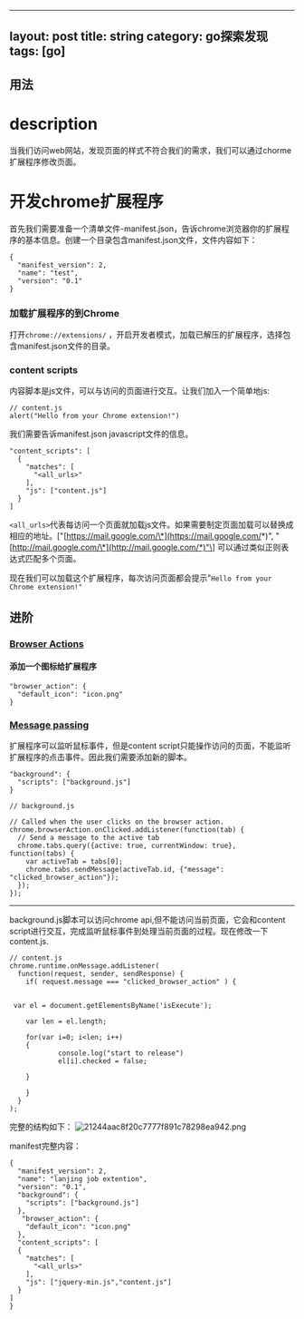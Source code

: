 
---
layout: post
title: string
category: go探索发现
tags: [go]
---
## 用法

# description

当我们访问web网站，发现页面的样式不符合我们的需求，我们可以通过chorme扩展程序修改页面。


# 开发chrome扩展程序

首先我们需要准备一个清单文件-manifest.json，告诉chrome浏览器你的扩展程序的基本信息。创建一个目录包含manifest.json文件，文件内容如下：

```text
{
  "manifest_version": 2,
  "name": "test",
  "version": "0.1"
}
```

### 加载扩展程序的到Chrome

打开`chrome://extensions/` ，开启开发者模式，加载已解压的扩展程序，选择包含manifest.json文件的目录。

### content scripts

内容脚本是js文件，可以与访问的页面进行交互。让我们加入一个简单地js:

```text
// content.js
alert("Hello from your Chrome extension!")
```

我们需要告诉manifest.json javascript文件的信息。

```text
"content_scripts": [
  {
    "matches": [
      "<all_urls>"
    ],
    "js": ["content.js"]
  }
]
```



`<all_urls>`代表每访问一个页面就加载js文件。如果需要制定页面加载可以替换成相应的地址。\["[https://mail.google.com/\*](https://mail.google.com/*)", "[http://mail.google.com/\*](http://mail.google.com/*)"\] 可以通过类似正则表达式匹配多个页面。

现在我们可以加载这个扩展程序，每次访问页面都会提示"`Hello from your Chrome extension!"`

## 进阶

### [Browser Actions](https://thoughtbot.com/blog/how-to-make-a-chrome-extension#browser-actions) <a id="browser-actions"></a>

#### 添加一个图标给扩展程序

```text
"browser_action": {
  "default_icon": "icon.png"
}
```

### [Message passing](https://thoughtbot.com/blog/how-to-make-a-chrome-extension#message-passing) <a id="message-passing"></a>

扩展程序可以监听鼠标事件，但是content script只能操作访问的页面，不能监听扩展程序的点击事件。因此我们需要添加新的脚本。

```text
"background": {
  "scripts": ["background.js"]
}
```

```text
// background.js

// Called when the user clicks on the browser action.
chrome.browserAction.onClicked.addListener(function(tab) {
  // Send a message to the active tab
  chrome.tabs.query({active: true, currentWindow: true}, function(tabs) {
    var activeTab = tabs[0];
    chrome.tabs.sendMessage(activeTab.id, {"message": "clicked_browser_action"});
  });
});
```


* * *

background.js脚本可以访问chrome api,但不能访问当前页面，它会和content script进行交互，完成监听鼠标事件到处理当前页面的过程。现在修改一下content.js. 

```text
// content.js
chrome.runtime.onMessage.addListener(
  function(request, sender, sendResponse) {
    if( request.message === "clicked_browser_action" ) {
      
      
 var el = document.getElementsByName('isExecute');
	   
	var len = el.length;
	
	for(var i=0; i<len; i++)
	{
		    console.log("start to release")
			el[i].checked = false;
		
	}
      
    }
  }
);
```


完整的结构如下：
![21244aac8f20c7777f891c78298ea942.png](evernotecid://1AD0D11D-2A61-43B1-9340-EC1B968A83A7/appyinxiangcom/30786486/ENResource/p453)


manifest完整内容：

```text
{
  "manifest_version": 2,
  "name": "lanjing job extention",
  "version": "0.1",
  "background": {
    "scripts": ["background.js"]
  },
   "browser_action": {
    "default_icon": "icon.png"
  },
  "content_scripts": [
  {
    "matches": [
      "<all_urls>"
    ],
    "js": ["jquery-min.js","content.js"]
  }
]
}
```

